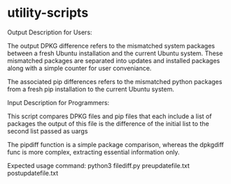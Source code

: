 # utility-scripts

Output Description for Users:


The output DPKG difference refers to the mismatched system packages between a fresh Ubuntu installation and the current Ubuntu system.
These mismatched packages are separated into updates and installed packages along with a simple counter for user conveniance.

The associated pip differences refers to the mismatched python packages from a fresh pip installation to the current Ubuntu system.













Input Description for Programmers:


This script compares DPKG files and pip files that each include a list of packages
the output of this file is the difference of the initial list to the second list passed as uargs

The pipdiff function is a simple package comparison, whereas the dpkgdiff func is more complex, extracting essential information only.


Expected usage command: python3 filediff.py preupdatefile.txt postupdatefile.txt
